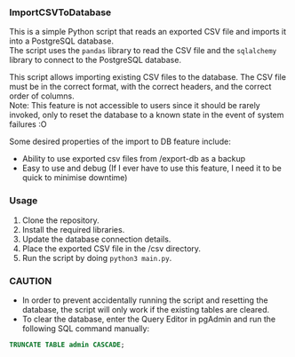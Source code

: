 ### ImportCSVToDatabase
This is a simple Python script that reads an exported CSV file and imports it into a PostgreSQL database.  
The script uses the `pandas` library to read the CSV file and the `sqlalchemy` library to connect to the PostgreSQL database.

This script allows importing existing CSV files to the database. The CSV file must be in the correct format, with the correct headers, and the correct order of columns.  
Note: This feature is not accessible to users since it should be rarely invoked, only to reset the database to a known state in the event of system failures :O  

Some desired properties of the import to DB feature include:
- Ability to use exported csv files from /export-db as a backup
- Easy to use and debug (If I ever have to use this feature, I need it to be quick to minimise downtime)

### Usage
1. Clone the repository.
2. Install the required libraries.
3. Update the database connection details.
4. Place the exported CSV file in the /csv directory.
5. Run the script by doing `python3 main.py`.

### CAUTION
- In order to prevent accidentally running the script and resetting the database, the script will only work if the existing tables are cleared.
- To clear the database, enter the Query Editor in pgAdmin and run the following SQL command manually:
```sql
TRUNCATE TABLE admin CASCADE;
```
